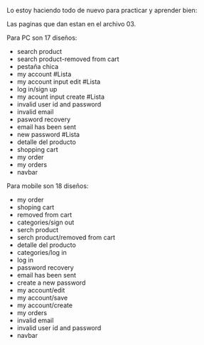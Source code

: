 Lo estoy haciendo todo de nuevo para practicar y aprender bien:

Las paginas que dan estan en el archivo 03.

Para PC son 17 diseños:

- search product
- search product-removed from cart
- pestaña chica 
- my account                            #Lista
- my account input edit                 #Lista
- log in/sign up
- my acount input create                #Lista
- invalid user id and password
- invalid email
- pasword recovery
- email has been sent
- new password                          #Lista
- detalle del producto
- shopping cart
- my order
- my orders
- navbar

Para mobile son 18 diseños:

- my order
- shoping cart
- removed from cart
- categories/sign out
- serch product
- serch product/removed from cart
- detalle del producto
- categories/log in
- log in
- password recovery
- email has been sent
- create a new password
- my account/edit
- my account/save
- my account/create
- my orders
- invalid email
- invalid user id and password
- navbar